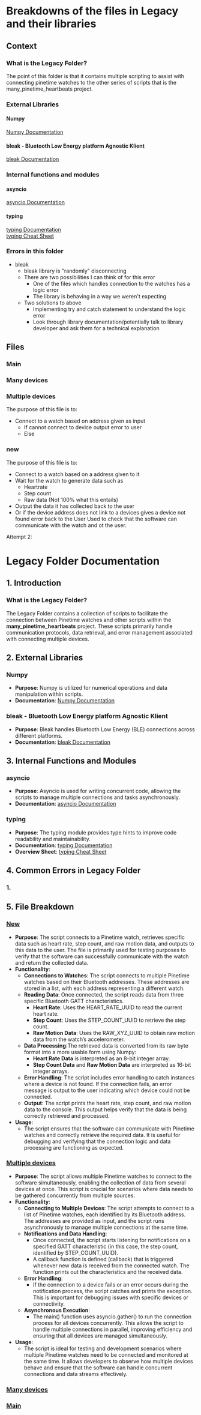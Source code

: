 # Breakdowns of the files in Legacy and their libraries

## Context
### What is the Legacy Folder?
The point of this folder is that it contains multiple scripting to assist with connecting pinetime watches to the other series of scripts that is the many_pinetime_heartbeats project. 

### External Libraries
#### Numpy
[Numpy Documentation](https://numpy.org/doc/1.26/)<br>
#### bleak - Bluetooth Low Energy platform Agnostic Klient
[bleak Documentation](https://bleak.readthedocs.io/en/latest/index.html)<br>
### Internal functions and modules
#### asyncio
[asyncio Documentation](https://docs.python.org/3/library/asyncio.html)
#### typing
[typing Documentation](https://docs.python.org/3/library/typing.html)<br>
[typing Cheat Sheet](https://mypy.readthedocs.io/en/stable/cheat_sheet_py3.html)
### Errors in this folder
* bleak
  * bleak library is "randomly" disconnecting
  * There are two possibilities I can think of for this error
    * One of the files which handles connection to the watches has a logic error
    * The library is behaving in a way we weren't expecting
  * Two solutions to above
    * Implementing try and catch statement to understand the logic error
    * Look through library documentation/potentially talk to library developer and ask them for a technical explanation

## Files
### Main

### Many devices

### Multiple devices
The purpose of this file is to:
* Connect to a watch based on address given as input
  * If cannot connect to device output error to user
  * Else 
### new
The purpose of this file is to:
* Connect to a watch based on a address given to it
* Wait for the watch to generate data such as
  * Heartrate
  * Step count
  * Raw data (Not 100% what this entails)
* Output the data it has collected back to the user
* Or if the device address does not link to a devices gives a device not found error back to the User
Used to check that the software can communicate with the watch and ot the user.


Attempt 2:
# Legacy Folder Documentation
## 1. Introduction
### What is the Legacy Folder?
The Legacy Folder contains a collection of scripts to facilitate the connection between Pinetime watches and other scripts within the **many_pinetime_heartbeats** project. These scripts primarily handle communication protocols, data retrieval, and error management associated with connecting multiple devices.<br>


## 2. External Libraries
### Numpy
* **Purpose**: Numpy is utilized for numerical operations and data manipulation within scripts.
* **Documentation**: [Numpy Documentation](https://numpy.org/doc/1.26/)<br>
### bleak - Bluetooth Low Energy platform Agnostic Klient
* **Purpose**: Bleak handles Bluetooth Low Energy (BLE) connections across different platforms.
* **Documentation**: [bleak Documentation](https://bleak.readthedocs.io/en/latest/index.html)<br>


## 3. Internal Functions and Modules 
### asyncio
* **Purpose**: Asyncio is used for writing concurrent code, allowing the scripts to manage multiple connections and tasks asynchronously.
* **Documentation**: [asyncio Documentation](https://docs.python.org/3/library/asyncio.html)<br>
### typing
* **Purpose**: The typing module provides type hints to improve code readability and maintainability.
* **Documentation**: [typing Documentation](https://docs.python.org/3/library/typing.html)
* **Overview Sheet**: [typing Cheat Sheet](https://mypy.readthedocs.io/en/stable/cheat_sheet_py3.html)<br>

## 4. Common Errors in Legacy Folder
  ### 1. 

## 5. File Breakdown
### [New](https://github.com/KeaganKozlowski/many_pinetime_heartbeats/blob/main/legacy/new.py)
* **Purpose**: The script connects to a Pinetime watch, retrieves specific data such as heart rate, step count, and raw motion data, and outputs to this data to the user. The file is primarily used for testing purposes to verify that the software can successfully communicate with the watch and return the collected data.
* **Functionality**: 
  * **Connections to Watches**: The script connects to multiple Pinetime watches based on their Bluetooth addresses. These addresses are stored in a list, with each address representing a different watch.
  * **Reading Data**: Once connected, the script reads data from three specific Bluetooth GATT characteristics.
    * **Heart Rate**: Uses the HEART_RATE_UUID to read the current heart rate.
    * **Step Count**: Uses the STEP_COUNT_UUID to retrieve the step count.
    * **Raw Motion Data**: Uses the RAW_XYZ_UUID to obtain raw motion data from the watch’s accelerometer.
  * **Data Processing**:The retrieved data is converted from its raw byte format into a more usable form using Numpy:
    * **Heart Rate Data** is interpreted as an 8-bit integer array.
    * **Step Count Data** and **Raw Motion Data** are interpreted as 16-bit integer arrays.
  * **Error Handling**: The script includes error handling to catch instances where a device is not found. If the connection fails, an error message is output to the user indicating which device could not be connected.
  * **Output**: The script prints the heart rate, step count, and raw motion data to the console. This output helps verify that the data is being correctly retrieved and processed.
* **Usage**:
  * The script ensures that the software can communicate with Pinetime watches and correctly retrieve the required data. It is useful for debugging and verifying that the connection logic and data processing are functioning as expected.<br>
### [Multiple devices](https://github.com/KeaganKozlowski/many_pinetime_heartbeats/blob/main/legacy/multiple_devices.py)
* **Purpose**: The script allows multiple Pinetime watches to connect to the software simultaneously, enabling the collection of data from several devices at once. This script is crucial for scenarios where data needs to be gathered concurrently from multiple sources.
* **Functionality**:
  * **Connecting to Multiple Devices**: The script attempts to connect to a list of Pinetime watches, each identified by its Bluetooth address. The addresses are provided as input, and the script runs asynchronously to manage multiple connections at the same time.
  * **Notifications and Data Handling**:
    * Once connected, the script starts listening for notifications on a specified GATT characteristic (in this case, the step count, identified by STEP_COUNT_UUID).
    * A callback function is defined (callback) that is triggered whenever new data is received from the connected watch. The function prints out the characteristics and the received data.
  * **Error Handling**:
    * If the connection to a device fails or an error occurs during the notification process, the script catches and prints the exception. This is important for debugging issues with specific devices or connectivity.
  * **Asynchronous Execution**:
    * The main() function uses asyncio.gather() to run the connection process for all devices concurrently. This allows the script to handle multiple connections in parallel, improving efficiency and ensuring that all devices are managed simultaneously.
* **Usage**:
  * The script is ideal for testing and development scenarios where multiple Pinetime watches need to be connected and monitored at the same time. It allows developers to observe how multiple devices behave and ensure that the software can handle concurrent connections and data streams effectively.
### [Many devices](https://github.com/KeaganKozlowski/many_pinetime_heartbeats/blob/main/legacy/many_devices.py)
### [Main](https://github.com/KeaganKozlowski/many_pinetime_heartbeats/blob/main/legacy/main.py)



